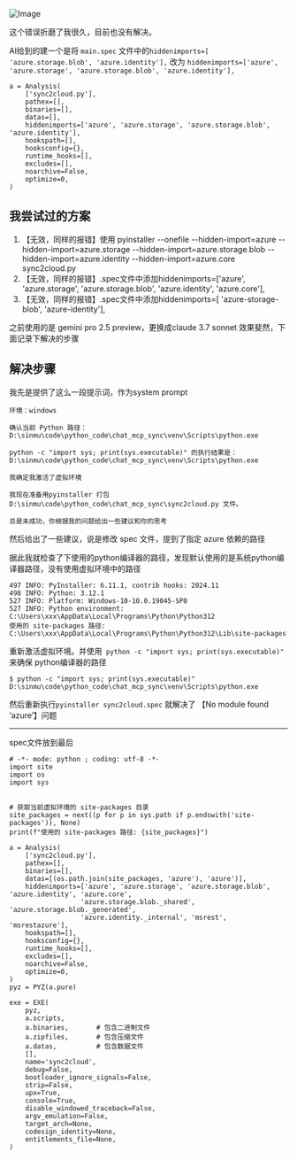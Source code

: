 ![Image](https://github.com/user-attachments/assets/bc63f526-06d3-409c-95ae-952c5e69887a)

这个错误折磨了我很久，目前也没有解决。

AI给到的建一个是将 `main.spec` 文件中的`hiddenimports=[ 'azure.storage.blob', 'azure.identity'],` 改为 `hiddenimports=['azure', 'azure.storage', 'azure.storage.blob', 'azure.identity'],`
```
a = Analysis(
    ['sync2cloud.py'],
    pathex=[],
    binaries=[],
    datas=[],
    hiddenimports=['azure', 'azure.storage', 'azure.storage.blob', 'azure.identity'],
    hookspath=[],
    hooksconfig={},
    runtime_hooks=[],
    excludes=[],
    noarchive=False,
    optimize=0,
)
```

## 我尝试过的方案

1. 【无效，同样的报错】使用 pyinstaller --onefile --hidden-import=azure --hidden-import=azure.storage --hidden-import=azure.storage.blob --hidden-import=azure.identity --hidden-import=azure.core sync2cloud.py 
2. 【无效，同样的报错】.spec文件中添加hiddenimports=['azure', 'azure.storage', 'azure.storage.blob', 'azure.identity', 'azure.core'],
3. 【无效，同样的报错】.spec文件中添加hiddenimports=[ 'azure-storage-blob', 'azure-identity'],


之前使用的是 gemini pro 2.5 preview，更换成claude 3.7 sonnet 效果斐然，下面记录下解决的步骤

## 解决步骤

我先是提供了这么一段提示词，作为system prompt
```
环境：windows

确认当前 Python 路径：D:\sinmu\code\python_code\chat_mcp_sync\venv\Scripts\python.exe

python -c "import sys; print(sys.executable)" 的执行结果是：D:\sinmu\code\python_code\chat_mcp_sync\venv\Scripts\python.exe

我确定我激活了虚拟环境

我现在准备用pyinstaller 打包 D:\sinmu\code\python_code\chat_mcp_sync\sync2cloud.py 文件。

总是未成功，你根据我的问题给出一些建议和你的思考
```

然后给出了一些建议，说是修改 spec 文件，提到了指定 azure 依赖的路径

据此我就检查了下使用的python编译器的路径，发现默认使用的是系统python编译器路径，没有使用虚拟环境中的路径

```
497 INFO: PyInstaller: 6.11.1, contrib hooks: 2024.11
498 INFO: Python: 3.12.1
527 INFO: Platform: Windows-10-10.0.19045-SP0
527 INFO: Python environment: C:\Users\xxx\AppData\Local\Programs\Python\Python312
使用的 site-packages 路径: C:\Users\xxx\AppData\Local\Programs\Python\Python312\Lib\site-packages
```

重新激活虚拟环境。并使用` python -c "import sys; print(sys.executable)"` 来确保 python编译器的路径
```shell
$ python -c "import sys; print(sys.executable)"
D:\sinmu\code\python_code\chat_mcp_sync\venv\Scripts\python.exe
```

然后重新执行`pyinstaller sync2cloud.spec` 就解决了 【No module found ‘azure’】问题


-----

spec文件放到最后
```
# -*- mode: python ; coding: utf-8 -*-
import site
import os
import sys


# 获取当前虚拟环境的 site-packages 目录
site_packages = next((p for p in sys.path if p.endswith('site-packages')), None)
print(f"使用的 site-packages 路径: {site_packages}")

a = Analysis(
    ['sync2cloud.py'],
    pathex=[],
    binaries=[],
    datas=[(os.path.join(site_packages, 'azure'), 'azure')],
    hiddenimports=['azure', 'azure.storage', 'azure.storage.blob', 'azure.identity', 'azure.core', 
                  'azure.storage.blob._shared', 'azure.storage.blob._generated',
                  'azure.identity._internal', 'msrest', 'msrestazure'],
    hookspath=[],
    hooksconfig={},
    runtime_hooks=[],
    excludes=[],
    noarchive=False,
    optimize=0,
)
pyz = PYZ(a.pure)

exe = EXE(
    pyz,
    a.scripts,
    a.binaries,       # 包含二进制文件
    a.zipfiles,       # 包含压缩文件
    a.datas,          # 包含数据文件
    [],
    name='sync2cloud',
    debug=False,
    bootloader_ignore_signals=False,
    strip=False,
    upx=True,
    console=True,
    disable_windowed_traceback=False,
    argv_emulation=False,
    target_arch=None,
    codesign_identity=None,
    entitlements_file=None,
)


```